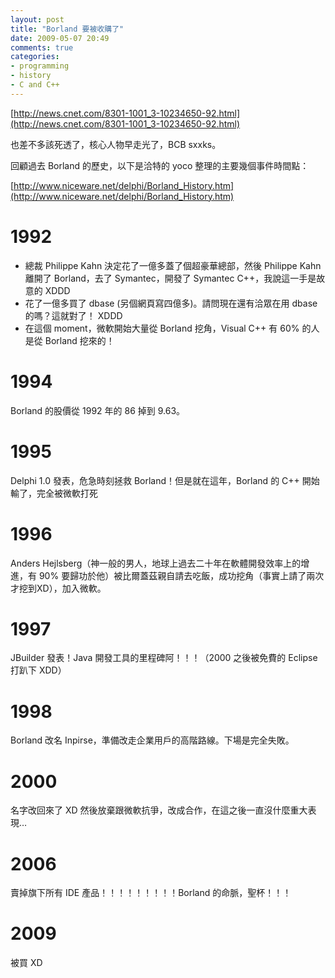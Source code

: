 ```yaml
---
layout: post
title: "Borland 要被收購了"
date: 2009-05-07 20:49
comments: true
categories: 
- programming
- history
- C and C++
---
```

[http://news.cnet.com/8301-1001_3-10234650-92.html](http://news.cnet.com/8301-1001_3-10234650-92.html)

也差不多該死透了，核心人物早走光了，BCB sxxks。

回顧過去 Borland 的歷史，以下是洽特的 yoco 整理的主要幾個事件時間點：

[http://www.niceware.net/delphi/Borland_History.htm](http://www.niceware.net/delphi/Borland_History.htm)

# 1992 #

- 總裁 Philippe Kahn 決定花了一億多蓋了個超豪華總部，然後 Philippe Kahn 離開了 Borland，去了 Symantec，開發了 Symantec C++，我說這一手是故意的 XDDD
- 花了一億多買了 dbase (另個網頁寫四億多)。請問現在還有洽眾在用 dbase 的嗎？這就對了！ XDDD
- 在這個 moment，微軟開始大量從 Borland 挖角，Visual C++ 有 60% 的人是從 Borland 挖來的！

# 1994 #
Borland 的股價從 1992 年的 86 掉到 9.63。

# 1995 #
Delphi 1.0 發表，危急時刻拯救 Borland！但是就在這年，Borland 的 C++ 開始輸了，完全被微軟打死

# 1996 #
Anders Hejlsberg（神一般的男人，地球上過去二十年在軟體開發效率上的增進，有 90% 要歸功於他）被比爾蓋茲親自請去吃飯，成功挖角（事實上請了兩次才挖到XD），加入微軟。

# 1997 #
JBuilder 發表！Java 開發工具的里程碑阿！！！（2000 之後被免費的 Eclipse 打趴下 XDD）

# 1998 #
Borland 改名 Inpirse，準備改走企業用戶的高階路線。下場是完全失敗。

# 2000 #
名字改回來了 XD 然後放棄跟微軟抗爭，改成合作，在這之後一直沒什麼重大表現…

# 2006 #
賣掉旗下所有 IDE 產品！！！！！！！！！Borland 的命脈，聖杯！！！

# 2009 #
被買 XD
